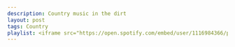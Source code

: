 ```yaml
---
description: Country music in the dirt
layout: post
tags: Country
playlist: <iframe src="https://open.spotify.com/embed/user/1116984366/playlist/1o6ofFTO9tEmFDQFx6ofAy" width="300" height="380" frameborder="0" allowtransparency="true" allow="encrypted-media"></iframe>
---
```

